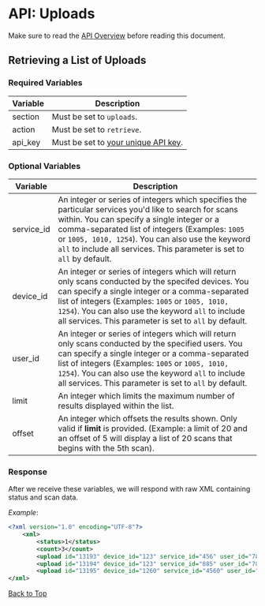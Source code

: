 <a name="head"></a><h1>API: Uploads</h1>

Make sure to read the [API Overview](../README.md) before reading this document.

<a name="retrieve"></a><h2>Retrieving a List of Uploads</h2>

<h3>Required Variables</h3>

| Variable | Description |
| -------- | ----------- |
| section | Must be set to <code>uploads</code>. |
| action | Must be set to <code>retrieve</code>. |
| api_key | Must be set to [your unique API key](../README.md#finding). |

<h3>Optional Variables</h3>

| Variable | Description |
| -------- | ----------- |
| service_id | An integer or series of integers which specifies the particular services you'd like to search for scans within. You can specify a single integer or a comma-separated list of integers (Examples: <code>1005</code> or <code>1005, 1010, 1254</code>). You can also use the keyword <code>all</code> to include all services. This parameter is set to <code>all</code> by default. |
| device_id | An integer or series of integers which will return only scans conducted by the specifed devices. You can specify a single integer or a comma-separated list of integers (Examples: <code>1005</code> or <code>1005, 1010, 1254</code>). You can also use the keyword <code>all</code> to include all services. This parameter is set to <code>all</code> by default. |
| user_id | An integer or series of integers which will return only scans conducted by the specified users. You can specify a single integer or a comma-separated list of integers (Examples: <code>1005</code> or <code>1005, 1010, 1254</code>). You can also use the keyword <code>all</code> to include all services. This parameter is set to <code>all</code> by default. |
| limit | An integer which limits the maximum number of results displayed within the list. |
| offset | An integer which offsets the results shown. Only valid if <b>limit</b> is provided. (Example: a limit of 20 and an offset of 5 will display a list of 20 scans that begins with the 5th scan). |

<h3>Response</h3>

After we receive these variables, we will respond with raw XML containing status and scan data.

*Example*:

~~~ .xml
<?xml version="1.0" encoding="UTF-8"?>
    <xml>
        <status>1</status>
        <count>3</count>
        <upload id="13193" device_id="123" service_id="456" user_id="7800" status="1" count="5" timestamp="2011-09-06 16:17:29">
        <upload id="13194" device_id="123" service_id="885" user_id="7800" status="1" count="3" timestamp="2011-09-06 16:20:10">
        <upload id="13195" device_id="1260" service_id="4560" user_id="77" status="1" count="400" timestamp="2011-09-06 16:35:09">
</xml>
~~~

[Back to Top](#head)
